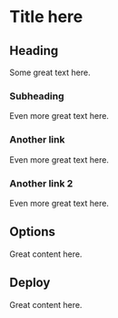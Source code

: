 # Title here 

## Heading
Some great text here.

### Subheading
Even more great text here.

### Another link
Even more great text here.

### Another link 2
Even more great text here.

## Options

Great content here.

## Deploy

Great content here.
